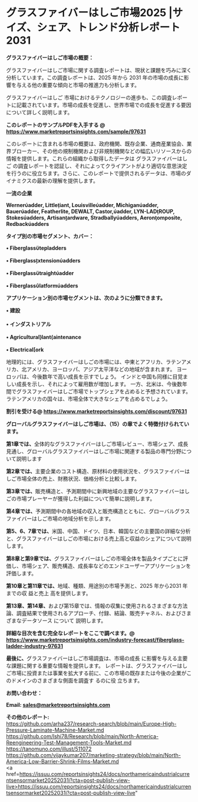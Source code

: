 # グラスファイバーはしご市場2025 |サイズ、シェア、トレンド分析レポート2031

<strong><b>グラスファイバーはしご市場の概要：</b></strong>

グラスファイバーはしご市場に関する調査レポートは、現状と課題を巧みに深く分析しています。この調査レポートは、2025 年から 2031 年の市場の成長に影響を与える他の重要な傾向と市場の推進力も分析します。

グラスファイバーはしご 市場におけるテクノロジーの進歩も、この調査レポートに記載されています。市場の成長を促進し、世界市場での成長を促進する要因について詳しく説明します。

<strong>このレポートのサンプルPDFを入手する @ <a href=https://www.marketreportsinsights.com/sample/97631>https://www.marketreportsinsights.com/sample/97631</a></strong>

このレポートに含まれる市場の概要は、政府機関、既存企業、通商産業協会、業界ブローカー、その他の規制機関および非規制機関などの幅広いリソースからの情報を提供します。これらの組織から取得したデータは グラスファイバーはしご の調査レポートを認証し、それによってクライアントがより適切な意思決定を行うのに役立ちます。さらに、このレポートで提供されるデータは、市場のダイナミクスの最新の理解を提供します。

<strong>一流の企業</strong>

<strong><b>Werneradder, Littleiant, Louisvilleadder, Michiganadder, Baueradder, Featherlite, DEWALT, Castor,adder, LYN-LADROUP, Stokesadders, Artisanardware, Stradballyadders, Aeronomposite, Redbackadders</b></strong>

<strong><b>タイプ別の市場セグメント、カバー：</b></strong>

<strong>• Fiberglasstepladders<br><br>• Fiberglassxtensionadders<br><br>• Fiberglasstraightadder<br><br>• Fiberglasslatformadders</strong>

<strong><b>アプリケーション別の市場セグメントは、次のように分類できます。</b></strong>

<strong>• 建設<br><br>• インダストリアル<br><br>• Agriculturallantaintenance<br><br>• Electricalork</strong>

 地理的には、グラスファイバーはしごの市場には、中東とアフリカ、ラテンアメリカ、北アメリカ、ヨーロッパ、アジア太平洋などの地域が含まれます。 ヨーロッパは、今後数年で高い成長を示すでしょう。 インドと中国も同様に目覚ましい成長を示し、それによって雇用数が増加します。 一方、北米は、今後数年間でグラスファイバーはしご市場でトップシェアを占めると予想されています。 ラテンアメリカの国々は、市場全体で大きなシェアを占めるでしょう。

<strong>割引を受ける@ <a href=https://www.marketreportsinsights.com/discount/97631>https://www.marketreportsinsights.com/discount/97631</a></strong>

<strong><b>グローバルグラスファイバーはしご市場は、（15）の章でよく特徴付けられています。</b></strong>

<strong><b>第</b></strong><strong><b>1章では、</b></strong>全体的なグラスファイバーはしご市場レビュー、市場シェア、成長見通し、グローバルグラスファイバーはしご市場に関連する製品の専門分野について説明します

<strong><b>第2章では、</b></strong>主要企業のコスト構造、原材料の使用状況を、グラスファイバーはしご市場全体の売上、財務状況、価格分析と比較します。

<strong><b>第3章では、</b></strong>販売構造と、予測期間中に新興地域の主要なグラスファイバーはしごの市場プレーヤーが獲得した利益について簡単に説明します。

<strong><b>第4章では、</b></strong>予測期間中の各地域の収入と販売構造とともに、グローバルグラスファイバーはしご市場の地域分析を示します。

<strong><b>第5、6、7章では、</b></strong>米国、中国、ドイツ、日本、韓国などの主要国の詳細な分析と、グラスファイバーはしごの市場における売上高と収益のシェアについて説明します。

<strong><b>第8章と第9章では、</b></strong>グラスファイバーはしごの市場全体を製品タイプごとに評価し、市場シェア、販売構造、成長率などのエンドユーザーアプリケーションを評価します。

<strong><b>第10章と第11章では、</b></strong>地域、種類、用途別の市場予測と、2025 年から2031 年までの収 益と売上 高を提供します。

<strong><b>第13章、第14章、</b></strong>および第15章では、情報の収集に使用されるさまざまな方法論、調査結果で使用されるアプローチ、付録、結論、販売チャネル、およびさまざまなデータソース について 説明します。

<strong>詳細な目次を含む完全なレポートをここで調べます。@ <a href=https://www.marketreportsinsights.com/industry-forecast/fiberglass-ladder-industry-97631>https://www.marketreportsinsights.com/industry-forecast/fiberglass-ladder-industry-97631</a></strong>

<strong><b>最後に、</b></strong>グラスファイバーはしご市場調査は、市場の成長 に影響を</a>与える主要な課題に関する重要な情報を提供します。 レポートは、グラスファイバーはしご市場に投資または事業を拡大する前に、この市場の既存または今後の企業がこのドメインのさまざまな側面を調査す るのに役 立ちます。

<strong><b>お問い合わせ：</b></strong>

<strong>Email: </strong><a href=mailto:sales@marketreportsinsights.com><strong>sales@marketreportsinsights.com</strong></a>

<strong>その他のレポート:</strong>
<br>
<a href=https://github.com/arha237/research-search/blob/main/Europe-High-Pressure-Laminate-Machine-Market.md>https://github.com/arha237/research-search/blob/main/Europe-High-Pressure-Laminate-Machine-Market.md</a>
<br>
<a href=https://github.com/Ishi78/Research/blob/main/North-America-Reengineering-Test-Management-Tools-Market.md>https://github.com/Ishi78/Research/blob/main/North-America-Reengineering-Test-Management-Tools-Market.md</a>
<br>
<a href=https://tanomuno.com/illust/511072>https://tanomuno.com/illust/511072</a>
<br>
<a href=https://github.com/vijaykumar207/marketing-strategy/blob/main/North-America-Low-Barrier-Shrink-Films-Market.md>https://github.com/vijaykumar207/marketing-strategy/blob/main/North-America-Low-Barrier-Shrink-Films-Market.md</a>
<br>
<a href=https://issuu.com/reportsinsights24/docs/northamericaindustrialcurrentsensormarket20252031i?cta=post-publish-view-live>https://issuu.com/reportsinsights24/docs/northamericaindustrialcurrentsensormarket20252031i?cta=post-publish-view-live</a>"
